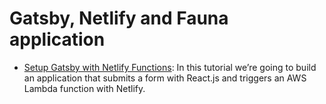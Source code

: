 Gatsby, Netlify and Fauna application
===

- [Setup Gatsby with Netlify Functions](https://employbl.com/blog/setup-gatsby-with-netlify-functions): In this tutorial we’re going to build an application that submits a form with React.js and triggers an AWS Lambda function with Netlify.